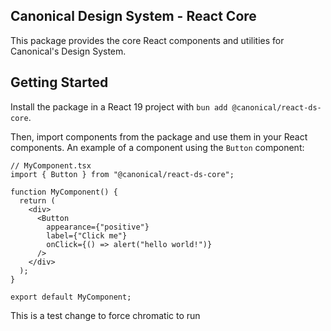 ## Canonical Design System - React Core

This package provides the core React components and utilities for Canonical's Design System.

## Getting Started

Install the package in a React 19 project with `bun add @canonical/react-ds-core`.

Then, import components from the package and use them in your React components. 
An example of a component using the `Button` component:
```tsx
// MyComponent.tsx
import { Button } from "@canonical/react-ds-core";

function MyComponent() {
  return (
    <div>
      <Button
        appearance={"positive"}
        label={"Click me"}
        onClick={() => alert("hello world!")}
      />
    </div>
  );
}

export default MyComponent;
```

This is a test change to force chromatic to run
